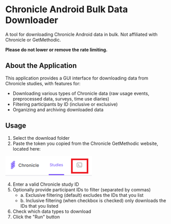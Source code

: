 # Chronicle Android Bulk Data Downloader

A tool for downloading Chronicle Android data in bulk. Not affiliated with Chronicle or GetMethodic.

**Please do not lower or remove the rate limiting.**

## About the Application

This application provides a GUI interface for downloading data from Chronicle studies, with features for:

- Downloading various types of Chronicle data (raw usage events, preprocessed data, surveys, time use diaries)
- Filtering participants by ID (inclusive or exclusive)
- Organizing and archiving downloaded data

## Usage

1. Select the download folder
2. Paste the token you copied from the Chronicle GetMethodic website, located here:
   
![Authorization Token Copy](./authorization_token_copy_location.png)

4. Enter a valid Chronicle study ID
5. Optionally provide participant IDs to filter (separated by commas)
   - a. Exclusive filtering (default) excludes the IDs that you list
   - b. Inclusive filtering (when checkbox is checked) only downloads the IDs that you listed
4. Check which data types to download
5. Click the "Run" button
